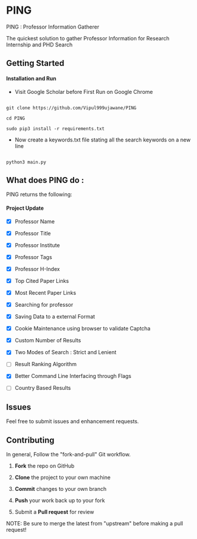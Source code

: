 
# PING

PING : Professor Information Gatherer  

The quickest solution to gather Professor Information for Research Internship and PHD Search

## Getting Started

#### Installation and Run

* Visit Google Scholar before First Run on Google Chrome

```

git clone https://github.com/Vipul999ujawane/PING

cd PING

sudo pip3 install -r requirements.txt

```

* Now create a keywords.txt file stating all the search keywords on a new line

```

python3 main.py

```

## What does PING do :

PING returns the following:

#### Project Update

* [x] Professor Name

* [x] Professor Title

* [x] Professor Institute

* [x] Professor Tags

* [x] Professor H-Index

* [x] Top Cited Paper Links

* [x] Most Recent Paper Links

* [x] Searching for professor

* [x] Saving Data to a external Format

* [x] Cookie Maintenance using browser to validate Captcha

* [x] Custom Number of Results

* [x] Two Modes of Search : Strict and Lenient

* [ ] Result Ranking Algorithm

* [x] Better Command Line Interfacing through Flags

* [ ] Country Based Results 

  

## Issues

  

Feel free to submit issues and enhancement requests.

  

## Contributing

  

In general, Follow the "fork-and-pull" Git workflow.

  

1.  **Fork** the repo on GitHub

2.  **Clone** the project to your own machine

3.  **Commit** changes to your own branch

4.  **Push** your work back up to your fork

5. Submit a **Pull request** for review

  

NOTE: Be sure to merge the latest from "upstream" before making a pull request!
